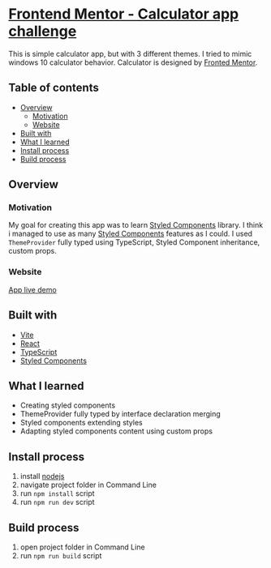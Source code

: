 # [Frontend Mentor - Calculator app challenge](https://three-theme-calculator.netlify.app/)

This is simple calculator app, but with 3 different themes. I tried to mimic windows 10 calculator behavior. Calculator is designed by [Fronted Mentor](https://www.frontendmentor.io/challenges/calculator-app-9lteq5N29).

## Table of contents

- [Overview](#overview)
  - [Motivation](#motivation)
  - [Website](#website)  
- [Built with](#built-with)  
- [What I learned](#what-i-learned)
- [Install process](#install-process)
- [Build process](#build-process)
  
## Overview
  
### Motivation

My goal for creating this app was to learn [Styled Components](https://styled-components.com/) library. I think i managed to use as many [Styled Components](https://styled-components.com/) features as I could. I used ``` ThemeProvider ``` fully typed using TypeScript, Styled Component inheritance, custom props.

### Website

[App live demo](https://three-theme-calculator.netlify.app/)

## Built with

 - [Vite](https://vitejs.dev/)
 - [React](https://reactjs.org/)
 - [TypeScript](https://www.typescriptlang.org/)
 - [Styled Components](https://styled-components.com/)
 
## What I learned 
 - Creating styled components
 - ThemeProvider fully typed by interface declaration merging
 - Styled components extending styles
 - Adapting styled components content using custom props
 
## Install process

1. install [nodejs](https://nodejs.org/en/download/)
2. navigate project folder in Command Line
3. run `npm install` script
4. run `npm run dev` script


## Build process

1. open project folder in Command Line
2. run `npm run build` script
